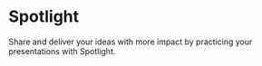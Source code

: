 # Spotlight
Share and deliver your ideas with more impact by practicing your presentations with Spotlight.
